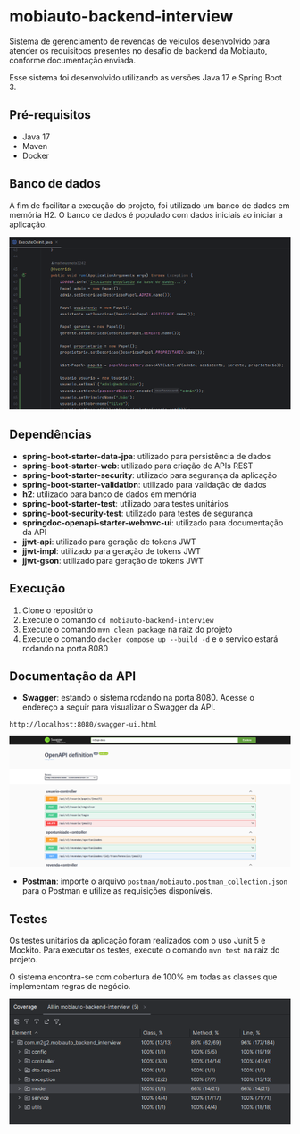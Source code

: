 # mobiauto-backend-interview

Sistema de gerenciamento de revendas de veículos desenvolvido para atender os requisitoos presentes no desafio de backend da Mobiauto, conforme documentação enviada.

Esse sistema foi desenvolvido utilizando as versões Java 17 e Spring Boot 3.

## Pré-requisitos

- Java 17
- Maven
- Docker

## Banco de dados
A fim de facilitar a execução do projeto, foi utilizado um banco de dados em memória H2. O banco de dados é populado com dados iniciais ao iniciar a aplicação.

![img_3.png](img_3.png)

## Dependências

- **spring-boot-starter-data-jpa**: utilizado para persistência de dados
- **spring-boot-starter-web**: utilizado para criação de APIs REST
- **spring-boot-starter-security**: utilizado para segurança da aplicação
- **spring-boot-starter-validation**: utilizado para validação de dados
- **h2**: utilizado para banco de dados em memória
- **spring-boot-starter-test**: utilizado para testes unitários
- **spring-boot-security-test**: utilizado para testes de segurança
- **springdoc-openapi-starter-webmvc-ui**: utilizado para documentação da API
- **jjwt-api**: utilizado para geração de tokens JWT
- **jjwt-impl**: utilizado para geração de tokens JWT
- **jjwt-gson**: utilizado para geração de tokens JWT

## Execução

1. Clone o repositório
2. Execute o comando `cd mobiauto-backend-interview`
3. Execute o comando `mvn clean package` na raiz do projeto
4. Execute o comando `docker compose up --build -d` e o serviço estará rodando na porta 8080

## Documentação da API

- **Swagger**: estando o sistema rodando na porta 8080. Acesse o endereço a seguir para visualizar o Swagger da API.
```
http://localhost:8080/swagger-ui.html
```
![img.png](img.png)

- **Postman**: importe o arquivo `postman/mobiauto.postman_collection.json` para o Postman e utilize as requisições disponíveis.

## Testes

Os testes unitários da aplicação foram realizados com o uso Junit 5 e Mockito. Para executar os testes, execute o comando `mvn test` na raiz do projeto.

O sistema encontra-se com cobertura de 100% em todas as classes que implementam regras de negócio.

![img_2.png](img_2.png)